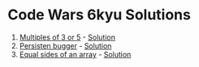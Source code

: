 # Code Wars 6kyu Solutions

1. [Multiples of 3 or 5](https://www.codewars.com/kata/multiples-of-3-or-5) - [Solution](https://github.com/shmesa22/code_wars_6kyu/blob/master/src/multiples_of_3_or_5/index.js)
1. [Persisten bugger](https://www.codewars.com/kata/persistent-bugger) - [Solution](https://github.com/shmesa22/code_wars_6kyu/blob/master/src/persistent_bugger/index.js)
1. [Equal sides of an array](https://www.codewars.com/kata/equal-sides-of-an-array) - [Solution](https://github.com/shmesa22/code_wars_6kyu/blob/master/src/equal_sides_of_an_array/index.js)
